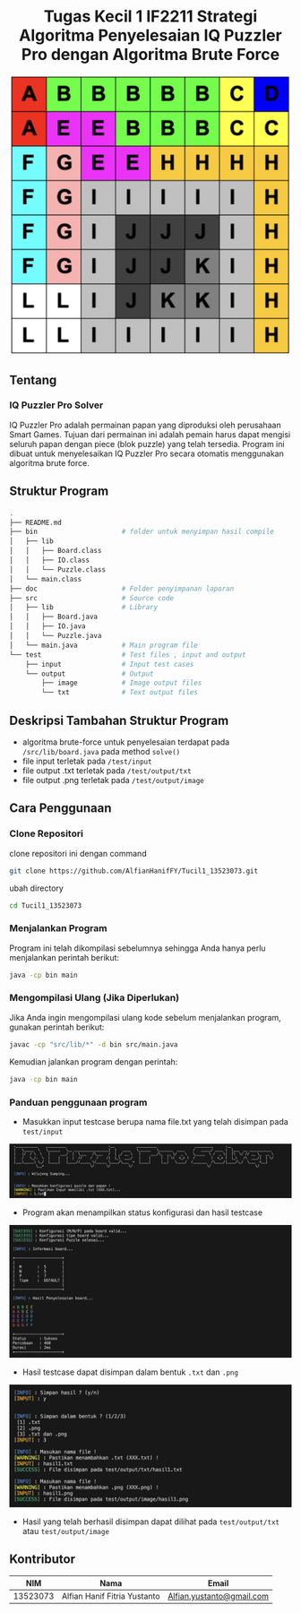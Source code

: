 <h1 align="center">Tugas Kecil 1 IF2211 Strategi Algoritma Penyelesaian IQ Puzzler Pro dengan Algoritma Brute Force</h1>

<p align="center">
  <img src="doc/overview.png" alt="overview image">
</p>

## Tentang

### IQ Puzzler Pro Solver

IQ Puzzler Pro adalah permainan papan yang diproduksi oleh perusahaan Smart Games. Tujuan dari permainan ini adalah pemain harus dapat mengisi seluruh papan dengan piece (blok puzzle) yang telah tersedia. Program ini dibuat untuk menyelesaikan IQ Puzzler Pro secara otomatis menggunakan algoritma brute force.

## Struktur Program

```bash
.
├── README.md
├── bin                     # folder untuk menyimpan hasil compile
│   ├── lib
│   │   ├── Board.class
│   │   ├── IO.class
│   │   └── Puzzle.class
│   └── main.class
├── doc                     # Folder penyimpanan laporan
├── src                     # Source code
│   ├── lib                 # Library
│   │   ├── Board.java
│   │   ├── IO.java
│   │   └── Puzzle.java
│   └── main.java           # Main program file
└── test                    # Test files , input and output
    ├── input               # Input test cases
    └── output              # Output
        ├── image           # Image output files
        └── txt             # Text output files
```

## Deskripsi Tambahan Struktur Program

- algoritma brute-force untuk penyelesaian terdapat pada `/src/lib/board.java` pada method `solve()`
- file input terletak pada `/test/input`
- file output .txt terletak pada `/test/output/txt`
- file output .png terletak pada `/test/output/image`

## Cara Penggunaan

### Clone Repositori

clone repositori ini dengan command

```sh
git clone https://github.com/AlfianHanifFY/Tucil1_13523073.git
```

ubah directory

```sh
cd Tucil1_13523073
```

### Menjalankan Program

Program ini telah dikompilasi sebelumnya sehingga Anda hanya perlu menjalankan perintah berikut:

```sh
java -cp bin main
```

### Mengompilasi Ulang (Jika Diperlukan)

Jika Anda ingin mengompilasi ulang kode sebelum menjalankan program, gunakan perintah berikut:

```sh
javac -cp "src/lib/*" -d bin src/main.java
```

Kemudian jalankan program dengan perintah:

```sh
java -cp bin main
```

### Panduan penggunaan program

- Masukkan input testcase berupa nama file.txt yang telah disimpan pada `test/input`
<p align="center">
  <img src="doc/input_tc.png" alt="overview image">
</p>

- Program akan menampilkan status konfigurasi dan hasil testcase
<p align="center">
  <img src="doc/hasil.png" alt="overview image">
</p>

- Hasil testcase dapat disimpan dalam bentuk `.txt` dan `.png`
<p align="center">
  <img src="doc/simpan.png" alt="overview image">
</p>

- Hasil yang telah berhasil disimpan dapat dilihat pada `test/output/txt` atau `test/output/image`

## Kontributor

|   NIM    |             Nama             |           Email           |
| :------: | :--------------------------: | :-----------------------: |
| 13523073 | Alfian Hanif Fitria Yustanto | Alfian.yustanto@gmail.com |
